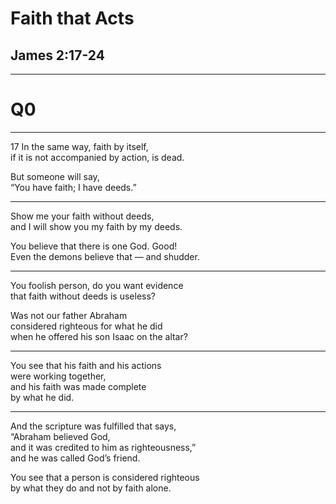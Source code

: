 <!-- .slide: data-background-image="https://sermons.seanho.com/img/bg/unsplash-Jztmx9yqjBw-stars.jpg" -->
# Faith that Acts
## James 2:17-24

---
<!-- .slide: data-background="white" -->
# Q0

---
<span class="ref">17</span>
In the same way, faith by itself, <br/>
if it is not accompanied by action, is dead.

But someone will say, <br/>
“You have faith; I have deeds.”

---
Show me your faith without deeds, <br/>
and I will show you my faith by my deeds.

You believe that there is one God. Good! <br/>
Even the demons believe that — and shudder.

---
You foolish person, do you want evidence <br/>
that faith without deeds is useless?

Was not our father Abraham <br/>
considered righteous for what he did <br/>
when he offered his son Isaac on the altar?

---
You see that his faith and his actions <br/>
were working together, <br/>
and his faith was made complete <br/>
by what he did.

---
And the scripture was fulfilled that says, <br/>
“Abraham believed God, <br/>
and it was credited to him as righteousness,” <br/>
and he was called God’s friend.

You see that a person is considered righteous <br/>
by what they do and not by faith alone.



